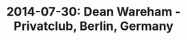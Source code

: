 ---
layout: show
title: '2014-07-30: Dean Wareham - Privatclub, Berlin, Germany'
name: 2014-07-30-dean-wareham-privatclub-berlin-germany
artist-name: 'Dean Wareham'
show-venue: 'Privatclub, Berlin, Germany'
show-setlist: 
show-date: 2014-07-30
show-radio: 
show-lastfm: 
show-cancelled: 
performers: 
facebook-event-url: 
show-poster-url: 
show-ticket-url: 
show-venue-website: 
show-additional: 
---